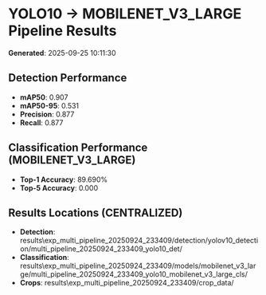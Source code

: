 # YOLO10 -> MOBILENET_V3_LARGE Pipeline Results

**Generated**: 2025-09-25 10:11:30

## Detection Performance
- **mAP50**: 0.907
- **mAP50-95**: 0.531
- **Precision**: 0.877
- **Recall**: 0.877

## Classification Performance (MOBILENET_V3_LARGE)
- **Top-1 Accuracy**: 89.690%
- **Top-5 Accuracy**: 0.000

## Results Locations (CENTRALIZED)
- **Detection**: results\exp_multi_pipeline_20250924_233409/detection/yolov10_detection/multi_pipeline_20250924_233409_yolo10_det/
- **Classification**: results\exp_multi_pipeline_20250924_233409/models/mobilenet_v3_large/multi_pipeline_20250924_233409_yolo10_mobilenet_v3_large_cls/
- **Crops**: results\exp_multi_pipeline_20250924_233409/crop_data/
